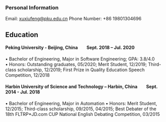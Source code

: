 ### Personal Information

Email: xuxiufeng@pku.edu.cn      Phone Number: +86 19801304696

## Education

#### Peking University - Beijing, China &ensp;&ensp;&ensp; Sept. 2018 – Jul. 2020
• Bachelor of Engineering, Major in Software Engineering; GPA: 3.8/4.0
<br>
• Honors: Outstanding graduates, 05/2020; Merit Student, 12/2019; Third-class scholarship, 12/2019; First Prize in Quality Education Speech Competition, 12/2018
#### Harbin University of Science and Technology – Harbin, China  &ensp;&ensp;&ensp; Sept. 2014 - Jul. 2018 
• Bachelor of Engineering, Major in Automation
• Honors: Merit Student, 12/2015; Third-class scholarship, 09/2015, 04/2015; Best Debater of the 18th FLTRP*JD.com CUP National English Debating Competition, 03/2015


